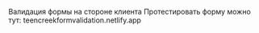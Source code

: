Валидация формы на стороне клиента
Протестировать форму можно тут: teencreekformvalidation.netlify.app

